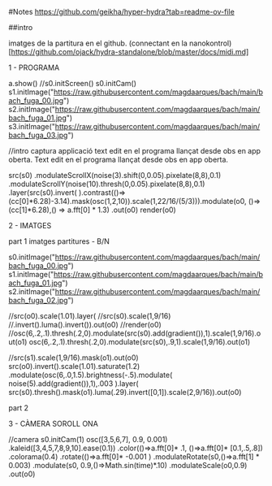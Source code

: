#Notes
https://github.com/geikha/hyper-hydra?tab=readme-ov-file 

##intro

imatges de la partitura en el github.
(connectant en la nanokontrol)[https://github.com/ojack/hydra-standalone/blob/master/docs/midi.md]


1 - PROGRAMA

a.show()
//s0.initScreen()
s0.initCam()
s1.initImage("https://raw.githubusercontent.com/magdaarques/bach/main/bach_fuga_00.jpg")
s2.initImage("https://raw.githubusercontent.com/magdaarques/bach/main/bach_fuga_01.jpg")
s3.initImage("https://raw.githubusercontent.com/magdaarques/bach/main/bach_fuga_03.jpg")

//intro captura applicació text edit en el programa llançat desde obs en app oberta. Text edit en el programa llançat desde obs en app oberta.

src(s0)
  .modulateScrollX(noise(3).shift(0,0.05).pixelate(8,8),0.1)
  .modulateScrollY(noise(10).thresh(0,0.05).pixelate(8,8),0.1)
  .layer(src(s0).invert( ).contrast(()=>(cc[0]*6.28)-3.14).mask(osc(1,2,10)).scale(1,22/16/(5/3))).modulate(o0, ()=>(cc[1]*6.28),() => a.fft[0] * 1.3)
  .out(o0)
render(o0)

2 - IMATGES


part 1 imatges partitures - B/N

s0.initImage("https://raw.githubusercontent.com/magdaarques/bach/main/bach_fuga_00.jpg") 
s1.initImage("https://raw.githubusercontent.com/magdaarques/bach/main/bach_fuga_01.jpg") 
s2.initImage("https://raw.githubusercontent.com/magdaarques/bach/main/bach_fuga_02.jpg") 

//src(o0).scale(1.01).layer(
//src(s0).scale(1,9/16)
  //.invert().luma().invert()).out(o0)
//render(o0)
//osc(6,.2,.1).thresh(.2,0).modulate(src(s0).add(gradient()),1).scale(1,9/16).out(o1)
osc(6,.2,.1).thresh(.2,0).modulate(src(s0),.9,1).scale(1,9/16).out(o1)

//src(s1).scale(1,9/16).mask(o1).out(o0)
src(o0).invert().scale(1.01).saturate(1.2)
  .modulate(osc(6,.0,1.5).brightness(-.5).modulate(
  noise(5).add(gradient()),1),.003
).layer(
src(s0).thresh().mask(o1).luma(.29).invert([0,1]).scale(2,9/16)).out(o0)

part 2



3 - CÀMERA SOROLL ONA

//camera 
s0.initCam(1)
osc([3,5,6,7], 0.9, 0.001)
    .kaleid([3,4,5,7,8,9,10].ease(0.1))
    .color(()=>a.fft[0]* .1, ()=>a.fft[0]* [0.1,.5,.8])
    .colorama(0.4)
    .rotate(()=>a.fft[0]* -0.001 )
    .modulateRotate(s0,()=>a.fft[1] * 0.003)
    .modulate(s0, 0.9,()=>Math.sin(time)*.10)
    .modulateScale(o0,0.9)
    .out(o0)
